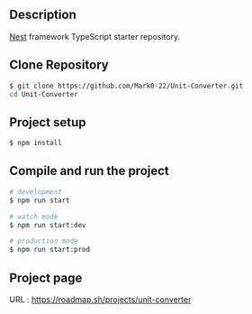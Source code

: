 ## Description

[Nest](https://github.com/nestjs/nest) framework TypeScript starter repository.

## Clone Repository

```bash
$ git clone https://github.com/Mark0-22/Unit-Converter.git
cd Unit-Converter
```

## Project setup

```bash
$ npm install
```

## Compile and run the project

```bash
# development
$ npm run start

# watch mode
$ npm run start:dev

# production mode
$ npm run start:prod
```

## Project page

URL : https://roadmap.sh/projects/unit-converter